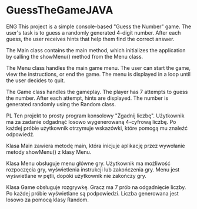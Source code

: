 # GuessTheGameJAVA
ENG
This project is a simple console-based "Guess the Number" game. The user's task is to guess a randomly generated 4-digit number. After each guess, the user receives hints that help them find the correct answer.

The Main class contains the main method, which initializes the application by calling the showMenu() method from the Menu class.

The Menu class handles the main game menu. The user can start the game, view the instructions, or end the game. The menu is displayed in a loop until the user decides to quit.

The Game class handles the gameplay. The player has 7 attempts to guess the number. After each attempt, hints are displayed. The number is generated randomly using the Random class.

PL
Ten projekt to prosty program konsolowy "Zgadnij liczbę". Użytkownik ma za zadanie odgadnąć losowo wygenerowaną 4-cyfrową liczbę. Po każdej próbie użytkownik otrzymuje wskazówki, które pomogą mu znaleźć odpowiedź.

Klasa Main zawiera metodę main, która inicjuje aplikację przez wywołanie metody showMenu() z klasy Menu.

Klasa Menu obsługuje menu główne gry. Użytkownik ma możliwość rozpoczęcia gry, wyświetlenia instrukcji lub zakończenia gry. Menu jest wyświetlane w pętli, dopóki użytkownik nie zakończy gry.

Klasa Game obsługuje rozgrywkę. Gracz ma 7 prób na odgadnięcie liczby. Po każdej próbie wyświetlane są podpowiedzi. Liczba generowana jest losowo za pomocą klasy Random.
